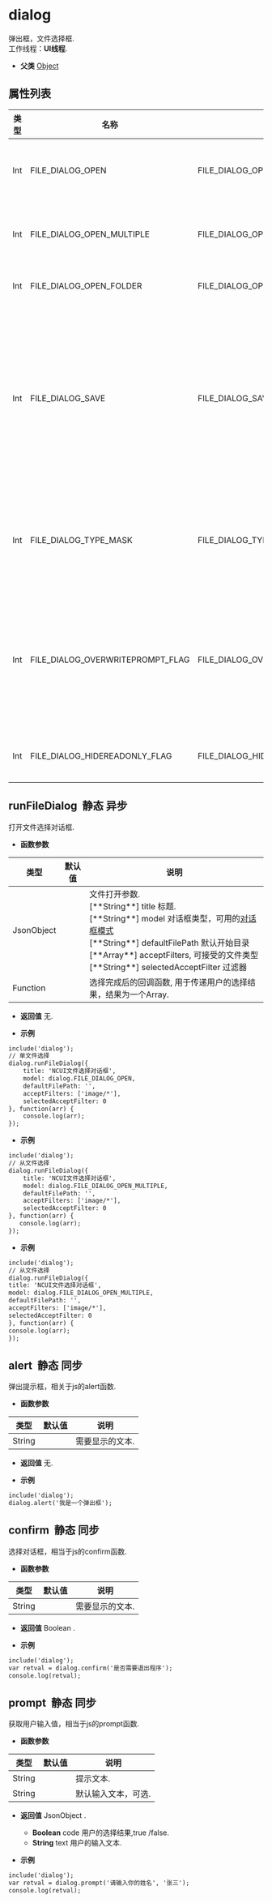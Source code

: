# dialog

  弹出框，文件选择框.<br>工作线程：**UI线程**.
  
* **父类** 
<a href="#api/apiObject">Object</a>&nbsp;

## 属性列表

<table class="table table-hover table-bordered ">
	<thead>
		<tr>
			<th class="col-xs-1">类型</th>
			<th class="col-xs-1">名称</th>
			<th class="col-xs-1">取值</th>
			<th>说明</th>
		</tr>
	</thead>
	<tbody>
		<tr>
	<td>Int</td>
	<td>FILE_DIALOG_OPEN</td>
	<td>FILE_DIALOG_OPEN </td>
	<td>允许选择一个存在的文件.  <span class="label label-static">静态</span> <span class="label label-const">常量</span> <span class="label label-property">属性</span> 
</td>
</tr><tr>
	<td>Int</td>
	<td>FILE_DIALOG_OPEN_MULTIPLE</td>
	<td>FILE_DIALOG_OPEN_MULTIPLE </td>
	<td>可以选择多个存在的文件.  <span class="label label-static">静态</span> <span class="label label-const">常量</span> <span class="label label-property">属性</span> 
</td>
</tr><tr>
	<td>Int</td>
	<td>FILE_DIALOG_OPEN_FOLDER</td>
	<td>FILE_DIALOG_OPEN_FOLDER </td>
	<td>选择文件夹.  <span class="label label-static">静态</span> <span class="label label-const">常量</span> <span class="label label-property">属性</span> 
</td>
</tr><tr>
	<td>Int</td>
	<td>FILE_DIALOG_SAVE</td>
	<td>FILE_DIALOG_SAVE </td>
	<td>允许选择一个不存在的文件，如果所选择的文件存在，那么会提示是否覆盖该文件，一般用来做文件保存选择.  <span class="label label-static">静态</span> <span class="label label-const">常量</span> <span class="label label-property">属性</span> 
</td>
</tr><tr>
	<td>Int</td>
	<td>FILE_DIALOG_TYPE_MASK</td>
	<td>FILE_DIALOG_TYPE_MASK </td>
	<td>General mask defining the bits used for the type values.  <span class="label label-static">静态</span> <span class="label label-const">常量</span> <span class="label label-property">属性</span> 
</td>
</tr><tr>
	<td>Int</td>
	<td>FILE_DIALOG_OVERWRITEPROMPT_FLAG</td>
	<td>FILE_DIALOG_OVERWRITEPROMPT_FLAG </td>
	<td>Prompt to overwrite if the user selects an existing file with the Save dialog.  <span class="label label-static">静态</span> <span class="label label-const">常量</span> <span class="label label-property">属性</span> 
</td>
</tr><tr>
	<td>Int</td>
	<td>FILE_DIALOG_HIDEREADONLY_FLAG</td>
	<td>FILE_DIALOG_HIDEREADONLY_FLAG </td>
	<td>不显示只读文件.  <span class="label label-static">静态</span> <span class="label label-const">常量</span> <span class="label label-property">属性</span> 
</td>
</tr>
	</tbody>
</table>


## runFileDialog &nbsp;<span class="label label-static">静态</span> <span class="label label-async">异步</span> 

  打开文件选择对话框.
  
* **函数参数**

<table class="table table-hover table-bordered ">
	<thead>
		<tr>
			<th class="col-xs-1">类型</th>
			<th class="col-xs-1">默认值</th>
			<th>说明</th>
		</tr>
	</thead>
	<tbody>
		<tr>
	<td>JsonObject </td>
	<td></td>
	<td>文件打开参数.<br>[**String**]  title 标题.<br>[**String**]	model 对话框类型，可用的<a href="#api/apidialog/0">对话框模式</a><br>[**String**]	defaultFilePath 默认开始目录<br>[**Array**]	acceptFilters, 可接受的文件类型<br>[**String**]	selectedAcceptFilter 过滤器</td>
</tr><tr>
	<td>Function </td>
	<td></td>
	<td>选择完成后的回调函数, 用于传递用户的选择结果，结果为一个Array.</td>
</tr>
	</tbody>
</table>

* **返回值**
   无. 

* **示例**

```html
include('dialog');
// 单文件选择
dialog.runFileDialog({
    title: 'NCUI文件选择对话框',
    model: dialog.FILE_DIALOG_OPEN,
    defaultFilePath: '',
    acceptFilters: ['image/*'],
    selectedAcceptFilter: 0
}, function(arr) {
    console.log(arr);
});

```
* **示例**

```html
include('dialog');
// 从文件选择
dialog.runFileDialog({
    title: 'NCUI文件选择对话框',
    model: dialog.FILE_DIALOG_OPEN_MULTIPLE,
    defaultFilePath: '',
    acceptFilters: ['image/*'],
    selectedAcceptFilter: 0
}, function(arr) {
   console.log(arr);
});

```
* **示例**

```html
include('dialog');
// 从文件选择
dialog.runFileDialog({
title: 'NCUI文件选择对话框',
model: dialog.FILE_DIALOG_OPEN_MULTIPLE,
defaultFilePath: '',
acceptFilters: ['image/*'],
selectedAcceptFilter: 0
}, function(arr) {
console.log(arr);
});

```


<div class="adoc" id="div_runFileDialog"></div>


## alert &nbsp;<span class="label label-static">静态</span> <span class="label label-sync">同步</span> 

  弹出提示框，相关于js的alert函数.
  
* **函数参数**

<table class="table table-hover table-bordered ">
	<thead>
		<tr>
			<th class="col-xs-1">类型</th>
			<th class="col-xs-1">默认值</th>
			<th>说明</th>
		</tr>
	</thead>
	<tbody>
		<tr>
	<td>String </td>
	<td></td>
	<td>需要显示的文本.</td>
</tr>
	</tbody>
</table>

* **返回值**
   无. 

* **示例**

```html
include('dialog');
dialog.alert('我是一个弹出框');

```


<div class="adoc" id="div_alert"></div>


## confirm &nbsp;<span class="label label-static">静态</span> <span class="label label-sync">同步</span> 

  选择对话框，相当于js的confirm函数.
  
* **函数参数**

<table class="table table-hover table-bordered ">
	<thead>
		<tr>
			<th class="col-xs-1">类型</th>
			<th class="col-xs-1">默认值</th>
			<th>说明</th>
		</tr>
	</thead>
	<tbody>
		<tr>
	<td>String </td>
	<td></td>
	<td>需要显示的文本.</td>
</tr>
	</tbody>
</table>

* **返回值**
  Boolean . 

* **示例**

```html
include('dialog');
var retval = dialog.confirm('是否需要退出程序');
console.log(retval);

```


<div class="adoc" id="div_confirm"></div>


## prompt &nbsp;<span class="label label-static">静态</span> <span class="label label-sync">同步</span> 

  获取用户输入值，相当于js的prompt函数.
  
* **函数参数**

<table class="table table-hover table-bordered ">
	<thead>
		<tr>
			<th class="col-xs-1">类型</th>
			<th class="col-xs-1">默认值</th>
			<th>说明</th>
		</tr>
	</thead>
	<tbody>
		<tr>
	<td>String </td>
	<td></td>
	<td>提示文本.</td>
</tr><tr>
	<td>String </td>
	<td></td>
	<td>默认输入文本，可选.</td>
</tr>
	</tbody>
</table>

* **返回值**
  JsonObject .
	* **Boolean** code  用户的选择结果,true /false.
	* **String** text  用户的输入文本.
 

* **示例**

```html
include('dialog');
var retval = dialog.prompt('请输入你的姓名', '张三');
console.log(retval);

```
